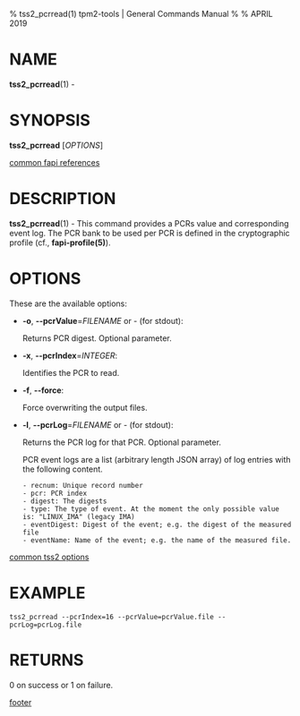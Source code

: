 % tss2_pcrread(1) tpm2-tools | General Commands Manual
%
% APRIL 2019

# NAME

**tss2_pcrread**(1) -

# SYNOPSIS

**tss2_pcrread** [*OPTIONS*]

[common fapi references](common/tss2-fapi-references.md)

# DESCRIPTION

**tss2_pcrread**(1) - This command provides a PCRs value and corresponding event
log. The PCR bank to be used per PCR is defined in the cryptographic profile
(cf., **fapi-profile(5)**).

# OPTIONS

These are the available options:

  * **-o**, **\--pcrValue**=_FILENAME_ or _-_ (for stdout):

    Returns PCR digest. Optional parameter.

  * **-x**, **\--pcrIndex**=_INTEGER_:

    Identifies the PCR to read.

  * **-f**, **\--force**:

    Force overwriting the output files.

  * **-l**, **\--pcrLog**=_FILENAME_ or _-_ (for stdout):

    Returns the PCR log for that PCR. Optional parameter.

    PCR event logs are a list (arbitrary length JSON array) of log entries with
    the following content.

        - recnum: Unique record number
        - pcr: PCR index
        - digest: The digests
        - type: The type of event. At the moment the only possible value is: "LINUX_IMA" (legacy IMA)
        - eventDigest: Digest of the event; e.g. the digest of the measured file
        - eventName: Name of the event; e.g. the name of the measured file.

[common tss2 options](common/tss2-options.md)

# EXAMPLE
```
tss2_pcrread --pcrIndex=16 --pcrValue=pcrValue.file --pcrLog=pcrLog.file
```

# RETURNS

0 on success or 1 on failure.

[footer](common/footer.md)

